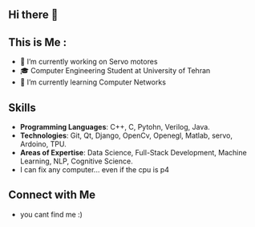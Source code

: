 ## Hi there 👋
## This is Me : 
- 🔭 I’m currently working on Servo motores
- 🎓 Computer Engineering Student at University of Tehran
-  🌱 I’m currently learning Computer Networks
<!--
**hatef2003/hatef2003** is a ✨ _special_ ✨ repository because its `README.md` (this file) appears on your GitHub profile.

Here are some ideas to get you started:


-...
- 👯 I’m looking to collaborate on ...
- 🤔 I’m looking for help with ...
- 💬 Ask me about ...
- 📫 How to reach me: ...
- 😄 Pronouns: ...
- ⚡ Fun fact: ...
-->



## Skills
- **Programming Languages**: C++, C, Pytohn, Verilog, Java.
- **Technologies**: Git, Qt, Django, OpenCv, Openegl, Matlab, servo, Ardoino, TPU.
- **Areas of Expertise**: Data Science, Full-Stack Development, Machine Learning, NLP, Cognitive Science.
- I can fix any computer... even if the cpu is p4
## Connect with Me
- you cant find me :)


